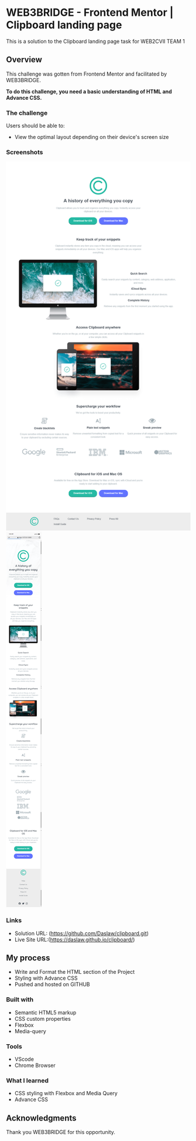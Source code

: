 # WEB3BRIDGE - Frontend Mentor | Clipboard landing page

This is a solution to the Clipboard landing page task for WEB2CVII TEAM 1

## Overview

This challenge was gotten from Frontend Mentor and facilitated by WEB3BRIDGE.

**To do this challenge, you need a basic understanding of HTML and Advance CSS.**

### The challenge

Users should be able to:

- View the optimal layout depending on their device's screen size

### Screenshots

![](./assets/images/Screenshot%202022-08-29%20at%2009-09-18%20Frontend%20Mentor%20Clipboard%20landing%20page%20Web3bridge.png)
![](./assets/images/mobile-screen.png)

### Links

- Solution URL: (https://github.com/Daslaw/clipboard.git)
- Live Site URL:(https://daslaw.github.io/clipboard/)

## My process

- Write and Format the HTML section of the Project
- Styling with Advance CSS
- Pushed and hosted on GITHUB 

### Built with

- Semantic HTML5 markup
- CSS custom properties
- Flexbox
- Media-query

### Tools

- VScode
- Chrome Browser

### What I learned

- CSS styling with Flexbox and Media Query
- Advance CSS

## Acknowledgments

Thank you WEB3BRIDGE for this opportunity.